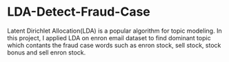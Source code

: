# LDA-Detect-Fraud-Case
Latent Dirichlet Allocation(LDA) is a popular algorithm for topic modeling. In this project, I applied LDA on enron email dataset to find  dominant topic which contants the fraud case words such as enron stock, sell stock, stock bonus and sell enron stock.
